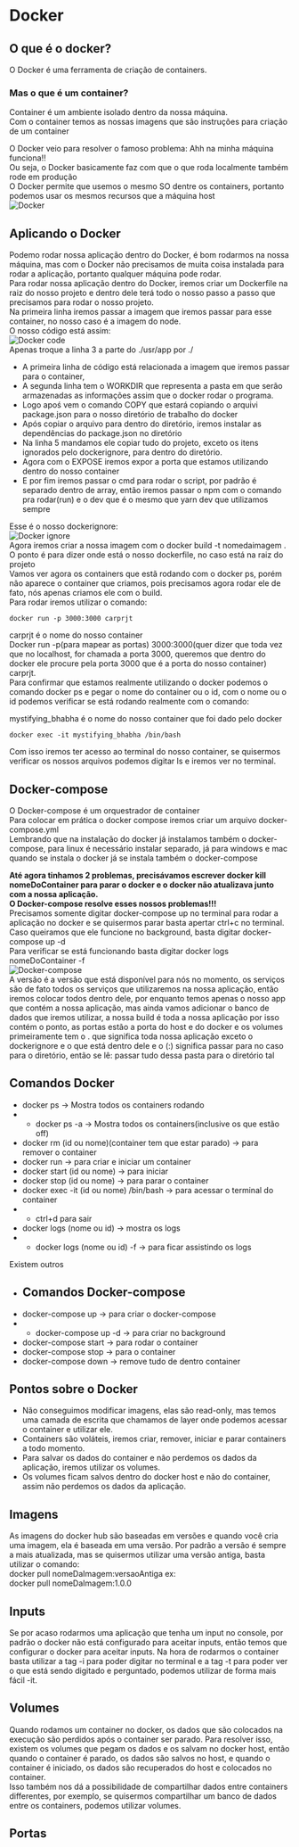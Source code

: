 # Docker
## O que é o docker?
O Docker é uma ferramenta de criação de containers.  
### Mas o que é um container?
Container é um ambiente isolado dentro da nossa máquina.  
Com o container temos as nossas imagens que são instruções para criação de um container  

O Docker veio para resolver o famoso problema: Ahh na minha máquina funciona!!  
Ou seja, o Docker basicamente faz com que o que roda localmente também rode em produção  
O Docker permite que usemos o mesmo SO dentre os containers, portanto podemos usar os mesmos recursos que a máquina host   
![Docker](../img/Docker.png)  
## Aplicando o Docker
Podemo rodar nossa aplicação dentro do Docker, é bom rodarmos na nossa máquina, mas com o Docker não precisamos de muita coisa instalada para rodar a aplicação, portanto qualquer máquina pode rodar.  
Para rodar nossa aplicação dentro do Docker, iremos criar um Dockerfile na raiz do nosso projeto e dentro dele terá todo o nosso passo a passo que precisamos para rodar o nosso projeto.  
Na primeira linha iremos passar a imagem que iremos passar para esse container, no nosso caso é a imagem do node.  
O nosso código está assim:  
![Docker code](../img/dockerCode.png)  
Apenas troque a linha 3 a parte do ./usr/app por ./
- A primeira linha de código está relacionada a imagem que iremos passar para o container,   
- A segunda linha tem o WORKDIR que representa a pasta em que serão armazenadas as informações assim que o docker rodar o programa.
- Logo apoś vem o comando COPY que estará copiando o arquivi package.json para o nosso diretório de trabalho do docker
- Após copiar o arquivo para dentro do diretório, iremos instalar as dependências do package.json no diretório
- Na linha 5 mandamos ele copiar tudo do projeto, exceto os itens ignorados pelo dockerignore, para dentro do diretório.
- Agora com o EXPOSE iremos expor a porta que estamos utilizando dentro do nosso container
- E por fim iremos passar o cmd para rodar o script, por padrão é separado dentro de array, então iremos passar o npm com o comando pra rodar(run) e o dev que é o mesmo que yarn dev que utilizamos sempre

Esse é o nosso dockerignore:  
![Docker ignore](../img/dockerIgnore.png)  
Agora iremos criar a nossa imagem com o docker build -t nomedaimagem .  
O ponto é para dizer onde está o nosso dockerfile, no caso está na raiz do projeto  
Vamos ver agora os containers que estã rodando com o docker ps, porém não aparece o container que criamos, pois precisamos agora rodar ele de fato, nós apenas criamos ele com o build.  
Para rodar iremos utilizar o comando:

```console
docker run -p 3000:3000 carprjt
```

carprjt é o nome do nosso container  
Docker run -p(para mapear as portas) 3000:3000(quer dizer que toda vez que no localhost, for chamada a porta 3000, queremos que dentro do docker ele procure pela porta 3000 que é a porta do nosso container) carprjt.  
Para confirmar que estamos realmente utilizando o docker podemos o comando docker ps e pegar o nome do container ou o id, com o nome ou o id podemos verificar se está rodando realmente com o comando:

mystifying_bhabha é o nome do nosso container que foi dado pelo docker

```console
docker exec -it mystifying_bhabha /bin/bash
```

Com isso iremos ter acesso ao terminal do nosso container, se quisermos verificar os nossos arquivos podemos digitar ls e iremos ver no terminal.

## Docker-compose
O Docker-compose é um orquestrador de container  
Para colocar em prática o docker compose iremos criar um arquivo docker-compose.yml  
Lembrando que na instalação do docker já instalamos também o docker-compose, para linux é necessário instalar separado, já para windows e mac quando se instala o docker já se instala também o docker-compose  

**Até agora tinhamos 2 problemas, precisávamos escrever docker kill nomeDoContainer para parar o docker e o docker não atualizava junto com a nossa aplicação.  
O Docker-compose resolve esses nossos problemas!!!**  
Precisamos somente digitar docker-compose up no terminal para rodar a aplicação no docker e se quisermos parar basta apertar ctrl+c no terminal.  
Caso queiramos que ele funcione no background, basta digitar docker-compose up -d  
Para verificar se está funcionando basta digitar docker logs nomeDoContainer  -f  
![Docker-compose](../img/docker-compose.png)  
A versão é a versão que está disponível para nós no momento, os serviços são de fato todos os serviços que utilizaremos na nossa aplicação, então iremos colocar todos dentro dele, por enquanto temos apenas o nosso app que contém a nossa aplicação, mas ainda vamos adicionar o banco de dados que iremos utilizar, a nossa build é toda a nossa aplicação por isso contém o ponto, as portas estão a porta do host e do docker e os volumes primeiramente tem o . que significa toda nossa aplicação exceto o dockerignore e o que está dentro dele e o (:) significa passar para no caso para o diretório, então se lê: passar tudo dessa pasta para o diretório tal  
## Comandos Docker
- docker ps -> Mostra todos os containers rodando
- - docker ps -a -> Mostra todos os containers(inclusive os que estão off)
- docker rm (id ou nome)(container tem que estar parado) -> para remover o container
- docker run -> para criar e iniciar um container
- docker start (id ou nome) -> para iniciar
- docker stop (id ou nome) -> para parar o container
- docker exec -it (id ou nome) /bin/bash -> para acessar o terminal do container
- - ctrl+d para sair
- docker logs (nome ou id) -> mostra os logs
- - docker logs (nome ou id) -f -> para ficar assistindo os logs

Existem outros
- ## Comandos Docker-compose
- docker-compose up -> para criar o docker-compose
- - docker-compose up -d -> para criar no background
- docker-compose start -> para rodar o container
- docker-compose stop -> para o container
- docker-compose down -> remove tudo de dentro container

## Pontos sobre o Docker
- Não conseguimos modificar imagens, elas são read-only, mas temos uma camada de escrita que chamamos de layer onde podemos acessar o container e utilizar ele.  
- Containers são voláteis, iremos criar, remover, iniciar e parar containers a todo momento.
- Para salvar os dados do container e não perdemos os dados da aplicação, iremos utilizar os volumes.
- Os volumes ficam salvos dentro do docker host e não do container, assim não perdemos os dados da aplicação.
## Imagens
As imagens do docker hub são baseadas em versões e quando você cria uma imagem, ela é baseada em uma versão. Por padrão a versão é sempre a mais atualizada, mas se quisermos utilizar uma versão antiga, basta utilizar o comando:  
docker pull nomeDaImagem:versaoAntiga ex:  
docker pull nomeDaImagem:1.0.0
## Inputs
Se por acaso rodarmos uma aplicação que tenha um input no console, por padrão o docker não está configurado para aceitar inputs, então temos que configurar o docker para aceitar inputs. Na hora de rodarmos o container basta utilizar a tag -i para poder digitar no terminal e a tag -t para poder ver o que está sendo digitado e perguntado, podemos utilizar de forma mais fácil -it.  
## Volumes
Quando rodamos um container no docker, os dados que são colocados na execução são perdidos após o container ser parado. Para resolver isso, existem os volumes que pegam os dados e os salvam no docker host, então quando o container é parado, os dados são salvos no host, e quando o container é iniciado, os dados são recuperados do host e colocados no container.  
Isso também nos dá a possibilidade de compartilhar dados entre containers differentes, por exemplo, se quisermos compartilhar um banco de dados entre os containers, podemos utilizar volumes.
## Portas